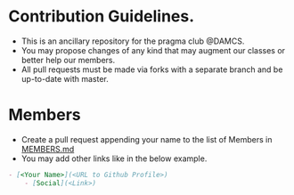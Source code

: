 # Contribution Guidelines.
- This is an ancillary repository for the pragma club @DAMCS.
- You may propose changes of any kind that may augment our classes or better help our members.
- All pull requests must be made via forks with a separate branch and be up-to-date with master.

# Members
- Create a pull request appending your name to the list of Members in [MEMBERS.md](MEMBERS.md)
- You may add other links like in the below example.
```md
- [<Your Name>](<URL to Github Profile>)
	- [Social](<Link>)
``` 
